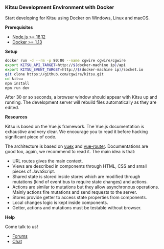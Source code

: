 ### Kitsu Development Environment with Docker

Start developing for Kitsu using Docker on Windows, Linux and macOS.

**Prerequisites**

- [Node.js >= 18.12](https://nodejs.org/en/)
- [Docker >= 1.13](https://store.docker.com/search?type=edition&offering=community)

**Setup**

```bash
docker run -d --rm -p 80:80 --name cgwire cgwire/cgwire
export KITSU_API_TARGET=http://$(docker-machine ip)/api
export KITSU_EVENT_TARGET=http://$(docker-machine ip)/socket.io
git clone https://github.com/cgwire/kitsu.git
cd kitsu
npm install
npm run dev
```

After 30 or so seconds, a browser window should appear with Kitsu up and running. The development server will rebuild files automatically as they are edited.

**Resources**

Kitsu is based on the Vue.js framework. The Vue.js documentation is exhaustive and very clear. We encourage you to read it before hacking significant piece of code.

The architecture is based on [vuex](https://kitsu.cg-wire.com/development-environment/) and [vue-router](https://kitsu.cg-wire.com/development-environment/). Documentations are good too, again, we recommend to read it. The main idea is that:

- URL routes gives the main context.
- Views are described in components through HTML, CSS and small pieces of JavaScript.
- Shared state is stored inside stores which are modified through mutations (kind of event bus to require state changes) and actions.
- Actions are similar to mutations but they allow asynchronous operations. Mainly actions fire mutations and send requests to the server.
- Stores provide getter to access state properties from components.
- Local changes logic is kept inside components.
- Getter, actions and mutations must be testable without browser.

**Help**

Come talk to us!

- [Forums](https://forum.cg-wire.com)
- [Chat](http://cgwire.slack.com)
